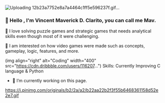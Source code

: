
![Uploading 12b23a7752e8a7a4464c1ff5e596237f.gif…]()

### 👋 Hello , I'm Vincent Maverick D. Clarito, you can call me Mav.

🧩 I love solving puzzle games and strategic games that needs analytical skills even though most of it were challenging.

👾 I am interested on how video games were made such as concepts, gameplay, logic, features, and more.

(img align="right" alt="Coding" width="400" src="https://cdn.dribbble.com/users/116207...")
Skills: Currently Improving C language & Python

- 🔭 I’m currently working on this page. 

https://i.pinimg.com/originals/b2/2a/a2/b22aa22b2f3f55b6468361158d52e2e7.gif


